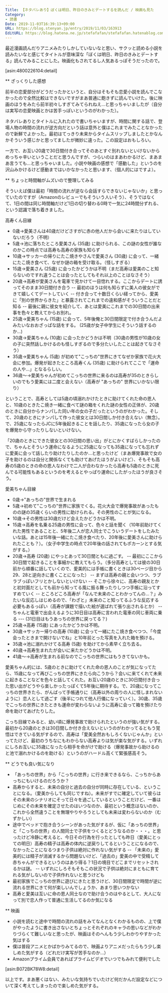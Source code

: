 ```yaml
---
Title: 【ネタバレあり】ぼくは明日、昨日のきみとデートするを読んだ / 映画も見た
Category:
- 読書
Date: 2019-11-03T16:39:13+09:00
URL: https://blog.stenyan.jp/entry/2019/11/03/163913
EditURL: https://blog.hatena.ne.jp/stefafafan/stefafafan.hatenablog.com/atom/entry/26006613459910200
---
```


最近漫画読んだりアニメみたりしかしていないなと思い、サクッと読める小説を読みたいなと感じてタイトルが意味深な「ぼくは明日、昨日のきみとデートする」読んでみることにした。映画化もされてるし人気あるっぽそうだったので。

[asin:4800226104:detail]

** ざっくりした感想

前半の恋愛部分がどうだったかというと、自分はそもそも恋愛小説を読んでこなかったので全然比較はできないですがまあ普通に飽きずに読んでいけた。後に映画のほうをみたら前半初々しすぎてみてられねえ…と思っちゃいましたが（自分は実写の恋愛映画とかは苦手っぽいというのがわかった）。

ネタバレありとタイトルに入れたので書いちゃいますが、時間に関する話で、登場人物の時間の流れが逆方向だという話は意外と僕はこれまでみたことなかったので新鮮でよかった。最初はてっきり未来からタイムスリップしましたとかなんかそういう感じかと思ってましたが微妙に違った。この設定はおもしろい。

一方で、お互い20歳で30日間付き合ってそのあとすぐ別れないといけないからめっちゃ辛いということだと思うんですが、つらいのはまあわかるけど、まあまあ言うても…と思っちゃいました。小説や映画の感想で「感動した」というのを沢山みかけるけど感動まではいかなかったと思います、（個人的にはですよ）。

** ちょっと時間軸がムズいので整理してみる

そういえば僕は最初「時間の流れが逆なら会話すらできないじゃないか」と思っていたのですが（Amazonのレビューでもそういう人いそう）、そうではなくて、1日の間は同じ時間軸だけど1日の切り替わる0時で一気に24時間分ずれる、という認識で落ち着きました。

高寿くん目線

- 0歳→愛美さんは40歳だけどさすがに赤の他人だから会いに来たりはしていないだろう（不明）
- 5歳→池に落ちたところ愛美さん (35歳) に助けられる、この謎の女性が誰なのかこの時点では高寿も高寿の家族も知らず
- 10歳→サッカーの帰りにたこ焼きやさんで愛美さん (30歳) に会って、一緒にたこ焼き食べて、なぜか謎の箱を受け取る。（怪しすぎる）
- 15歳→愛美さん (25歳) に会ったかどうかは不明（まだ高寿は愛美のこと知らないのですれ違うことは会ったとしてもそれ以上のことはなさそう）
- 20歳→高寿が愛美さんを電車で見かけて一目惚れする。ここからデートに誘ってそのまま30日間付き合う
-- 最初のほうは何も知らずに美人の彼女ができて嬉しくてデートしていく
-- 付き合って十数日くらい経ってから、愛美に「別の世界からきた」と暴露されてこれまでの違和感がそういうことだと知る
-- 最後に親に彼女を紹介して、あとは愛美にこれまでの30日間の出来事を色々と教えてからお別れ。
- 25歳→愛美ちゃん (15歳) に会って、5年後俺と30日間限定で付き合うんだよみたいなおおざっぱな話をする。 (25歳が女子中学生にそういう話するのか…)
- 30歳→愛美ちゃん (10歳) に会ったかどうかは不明（30歳の男性が10歳の女の子に突然話しかけるのも怪しすぎるので多分たいしたことは起きてなさそう）
- 35歳→愛美ちゃん (5歳) が初めて"こっちの"世界にきてなぜか家族で花火大会に参加。爆発が起きたところ高寿くん (35歳) に助けられてここで「運命の人や…」となるらしい。
- 36歳～→愛美ちゃんが初めてこっちの世界に来るのは高寿が35のときらしいのでもう愛美には二度と会えない（高寿が "あっちの" 世界にいかない限り）

ということで、高寿としては5歳の頃溺れかけたときに助けてくれた命の恩人と、10歳のときたこ焼き一緒に食べて謎の箱をくれた謎の女性の正体が、20歳のときに自分からナンパした同い年の女の子だったというのがわかった。そして、20歳のときにナンパして作った彼女とは30日間しか付き合えない（無念）。で、25歳になったらJCに5年後起きることを話したり、35歳になったら女の子を爆発から守ったりしないといけない。

「20歳のときにできた彼女との30日間の思い出」がとにかくすばらしかったので、ちゃんとそういう運命になるように25歳になっても35歳になっても忘れずに愛美に会って話したり助けたりしたのか…と思ったけど（まあ爆発事故で女の子を助けるのは自分と関係なくても助けてあげたほうがよいけど）、そもそも高寿の5歳のときの命の恩人なわけで二人が合わなかったら高寿も5歳のときに死んでる可能性もあるというのを考えるとやっぱり運命にしたがったほうが良さそう。

愛美ちゃん目線

- 0歳→"あっちの"世界で生まれる
- 5歳→初めて"こっちの"世界に家族でくる。花火大会で爆発事故があったものの謎の35歳くらいの男性に助けられる。その男性のことが気になる。
- 10歳→その男性は30歳だけど会えたかどうかは不明。
- 15歳→高寿を名乗る25歳の男性に会って、色々と話を聞く（10年前助けてくれた男性であることと、5年後二人が恋人同士でこういうデートをしたみたいな話。あとは15年後一緒にたこ焼き食べたり、20年後に愛美さんに助けられたことも？）。（女子中学生の時点で20年後の話されてもポカーンとする気がする。）
- 20歳→高寿 (20歳) にやっとあって30日間ともに過ごす。
-- 最初にここから30日間で起きることを事細かに教えてもらう。（多分高寿としては彼の30日前から順番に話していくので、愛美的には手帳に書くときは30ページ目から29、28と逆向きに書くことになった）
-- まずは高寿の親と会いつつ、ラブラブっぽいフリとかしないといけない
-- そこから徐々に、高寿の親友とかと初対面だとしても前から知ってる風に振る舞ったりしつつ手帳に沿ってすすめていく
-- ところどころ高寿が「なんで未来のことわかってんの…？」みたいな反応しはじめるので、「わざと」未来のこと知ってるふうな反応する必要もあるっぽい（高寿が課題で描いた絵が選ばれて張り出されるとか）
-- ちゃんと電車で出会えるように30日目は高寿に言われた電車の同じ車両に乗る
--- (31日目はもうあっちの世界に戻ってる？)
- 25歳→高寿 (15歳) にあったかどうかは不明。
- 30歳→サッカー帰りの高寿 (10歳) に会って一緒にたこ焼き食べつつ、「今度会ったときまで開けないでね」と10年前とった写真を入れた箱を預ける。
- 35歳→池に溺れかけてる高寿 (5歳) を助けてから素早く立ち去る。
- 40歳→高寿生まれたが会いに来たかどうかは不明。
- 41歳～→高寿が生まれる前なのでこっちの世界にはもうきてないかも。

愛美ちゃん的には、5歳のときに助けてくれた命の恩人のことが気になってたら、15歳になって再びこっちの世界にきたら向こうから？会いに来てくれて未来に起きることなどを色々と話してくれた。お互い20歳のときに30日間付き合った思い出がどうやら楽しかったっぽくて5年後に期待する。で、20歳になってこっちの世界きたら、がんばって手帳通りに（高寿以外の周りの人に怪しまれないように）恋人として過ごす（後半につれて他人行儀になっていく）。30歳、35歳でこっちの世界にきたときも運命が変わらないように高寿に会って箱を預けたり命を助けてあげたりした。

こっち目線でみると、幼い頃に爆発事故で助けられたというのが強い気がする。最初から20歳のときは30日間しか付き合えないというのがわかってるともう覚悟はできている気がするので、高寿は「愛美全然おもしろくないじゃんか」といってたけど、最初のうちなにもわからない高寿よりは気が楽な気がする。いずれにしろお互いに35歳になったら相手を命がけで助ける（爆発事故から助けるのと池で溺れかけるのを助ける）というのがハードル高くて緊張感高そう。

** どうでも良い気になり

- 「あっちの世界」から「こっちの世界」に行き来できるなら、こっちからあっちにもいけるのだろうか？
- 高寿からすると、未来の自分と過去の自分が同時に存在している、ということになる。（愛美からしても同じですね）。未来がすでに確定していて彼らはその未来のシナリオにそって日々を過ごしているということだけど、一番はじめにその未来を確定させたのはいつなのか、最初という概念はないのか、これから全然違うことを無理やりやろうとしても未来は変わらないのか（むずかしい）
- 途中でベッドで抱き合うシーンがあった気がするが、仮に「あっちの世界」と「こっちの世界」の人間同士で子供をつくるとどうなるのか・・・。と思ったけど冷静に考えると、今日その行為を行ったとしても昨日（愛美にとっての明日）高寿の精子は高寿の体内に逆戻りしてるということになるので、なかったことになるつまり子供は絶対に作れない気がする
-- 「未来の」愛美的には精子が消滅するから問題ないけど、「過去の」愛美の中で受精して赤ちゃんができるというのはあり得る？1日の境目でどこまでリセットされるかは謎。
-- いずれにしろそもそもこの状況で子供は絶対にまともに育てれる気がしないので子供作れないと思うけども
- 最初家族でこっちの世界に遊びにきたと思うけど、30日間限定で時間が逆に流れる世界にきて何が楽しいんでしょうか、あまり思いつかない
- 高寿と愛美は互いに命の恩人同士なので助け合うのはやるとして、大人になって別で恋人作って普通に生活してるのか気になる

** 映画
- 小説を読むと途中で時間の流れの話をみてなんとなくわかるものの、上で僕がやったように書き出さないとちょっとそれぞれのキャラの思いなどがわかりづらくて難しいなと思ったが、映画はそのへんもう少しわかりやすかった気はする
- 僕は普段アニメとかばかりみてるので、映画よりアニメだったらもう少し楽しめた気がする（どれだけ実写が苦手なのか…）
- Amazonプライム会員であればプライムビデオでいつでもみれて便利でした

[asin:B072BK78W8:detail]


以上です。まあ悪くはない、みたいな気持ちでいたけど何だかんだ設定などについて深く考えてしまったので楽しめた気がする。
